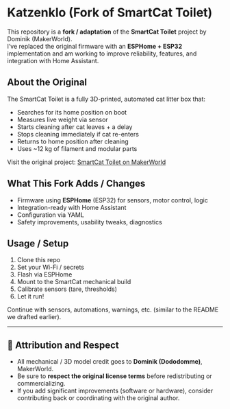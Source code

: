 # Katzenklo (Fork of SmartCat Toilet)

This repository is a **fork / adaptation** of the **SmartCat Toilet** project by Dominik (MakerWorld).  
I’ve replaced the original firmware with an **ESPHome + ESP32** implementation and am working to improve reliability, features, and integration with Home Assistant.

## About the Original

The SmartCat Toilet is a fully 3D-printed, automated cat litter box that:

- Searches for its home position on boot  
- Measures live weight via sensor  
- Starts cleaning after cat leaves + a delay  
- Stops cleaning immediately if cat re-enters  
- Returns to home position after cleaning  
- Uses ~12 kg of filament and modular parts  

Visit the original project: [SmartCat Toilet on MakerWorld](https://makerworld.com/de/models/1343408-smartcat-toilet)

## What This Fork Adds / Changes

- Firmware using **ESPHome** (ESP32) for sensors, motor control, logic  
- Integration-ready with Home Assistant  
- Configuration via YAML  
- Safety improvements, usability tweaks, diagnostics  

## Usage / Setup

1. Clone this repo  
2. Set your Wi-Fi / secrets  
3. Flash via ESPHome  
4. Mount to the SmartCat mechanical build  
5. Calibrate sensors (tare, thresholds)  
6. Let it run!  

Continue with sensors, automations, warnings, etc. (similar to the README we drafted earlier).

---

## 🙏 Attribution and Respect

- All mechanical / 3D model credit goes to **Dominik (Dododomme)**, MakerWorld.  
- Be sure to **respect the original license terms** before redistributing or commercializing.  
- If you add significant improvements (software or hardware), consider contributing back or coordinating with the original author.

